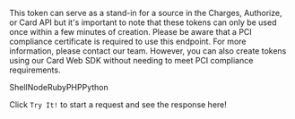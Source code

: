This token can serve as a stand-in for a source in the Charges, Authorize, or Card API but it's important to note that these tokens can only be used once within a few minutes of creation. Please be aware that a PCI compliance certificate is required to use this endpoint. For more information, please contact our team. However, you can also create tokens using our Card Web SDK without needing to meet PCI compliance requirements.

ShellNodeRubyPHPPython

Click `Try It!` to start a request and see the response here!